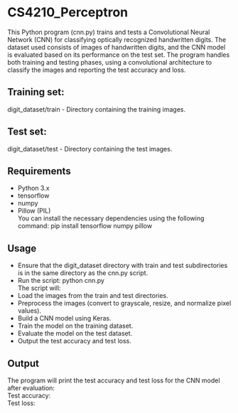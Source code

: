 # CS4210_Perceptron

This Python program (cnn.py) trains and tests a Convolutional Neural Network (CNN) for classifying optically recognized handwritten digits. The dataset used consists of images of handwritten digits, and the CNN model is evaluated based on its performance on the test set. The program handles both training and testing phases, using a convolutional architecture to classify the images and reporting the test accuracy and loss.

## **Training set:**
digit_dataset/train - Directory containing the training images.

## **Test set:**
digit_dataset/test - Directory containing the test images.

## **Requirements**
- Python 3.x  
- tensorflow  
- numpy  
- Pillow (PIL)  
You can install the necessary dependencies using the following command:
pip install tensorflow numpy pillow

## **Usage**
- Ensure that the digit_dataset directory with train and test subdirectories is in the same directory as the cnn.py script.
- Run the script: python cnn.py    
The script will:
- Load the images from the train and test directories.
- Preprocess the images (convert to grayscale, resize, and normalize pixel values).
- Build a CNN model using Keras.
- Train the model on the training dataset.
- Evaluate the model on the test dataset.
- Output the test accuracy and test loss.

## **Output**
The program will print the test accuracy and test loss for the CNN model after evaluation:  
Test accuracy: <value>  
Test loss: <value>  
